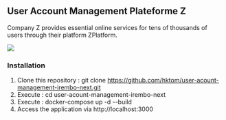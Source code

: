 ## User Account Management Plateforme Z

Company Z provides essential online services for tens of thousands of users through their
platform ZPlatform.

<img src="https://res.cloudinary.com/diaylgu7a/image/upload/v1698735841/Screenshot_2023-10-31_at_08.02.59_k7axio.png">

### Installation

1. Clone this repository : git clone https://github.com/hktom/user-acount-management-irembo-next.git
2. Execute : cd user-acount-management-irembo-next
3. Execute : docker-compose up -d --build
4. Access the application via http://localhost:3000